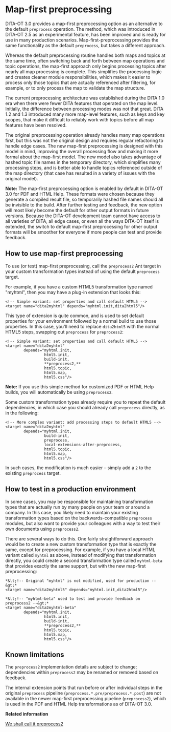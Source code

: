 # Map-first preprocessing

DITA-OT 3.0 provides a map-first preprocessing option as an alternative to the default `preprocess` operation. The method, which was introduced in DITA-OT 2.5 as an experimental feature, has been improved and is ready for use in many production scenarios. Map-first-preprocessing provides the same functionality as the default `preprocess`, but takes a different approach.

Whereas the default preprocessing routine handles both maps and topics at the same time, often switching back and forth between map operations and topic operations, the map-first approach only begins processing topics after nearly all map processing is complete. This simplifies the processing logic and creates cleaner module responsibilities, which makes it easier to process only those topics that are actually referenced after filtering, for example, or to only process the map to validate the map structure.

The current preprocessing architecture was established during the DITA 1.0 era when there were fewer DITA features that operated on the map level. Initially, the difference between processing modes was not that great. DITA 1.2 and 1.3 introduced many more map-level features, such as keys and key scopes, that make it difficult to reliably work with topics before all map features have been resolved.

The original preprocessing operation already handles many map operations first, but this was not the original design and requires regular refactoring to handle edge cases. The new map-first preprocessing is designed with this model in mind, improving the overall processing flow and making it more formal about the map-first model. The new model also takes advantage of hashed topic file names in the temporary directory, which simplifies many processing steps, and is better able to handle topics referenced outside of the map directory \(that case has resulted in a variety of issues with the original model\).

**Note:** The map-first preprocessing option is enabled by default in DITA-OT 3.0 for PDF and HTML Help. These formats were chosen because they generate a compiled result file, so temporarily hashed file names should all be invisible to the build. After further testing and feedback, the new option will most likely become the default for other output formats in future versions. Because the DITA-OT development team cannot have access to all varieties of DITA, all edge cases, or even all the ways DITA-OT itself is extended, the switch to default map-first preprocessing for other output formats will be smoother for everyone if more people can test and provide feedback.

## How to use map-first preprocessing

To use \(or test\) map-first preprocessing, call the `preprocess2` Ant target in your custom transformation types instead of using the default `preprocess` target.

For example, if you have a custom HTML5 transformation type named "myhtml", then you may have a plug-in extension that looks this:

```language-xml
<!-- Simple variant: set properties and call default HTML5 -->
<target name="dita2myhtml" depends="myhtml.init,dita2html5"/>

```

This type of extension is quite common, and is used to set default properties for your environment followed by a normal build to use those properties. In this case, you'll need to replace `dita2html5` with the normal HTML5 steps, swapping out `preprocess` for `preprocess2`:

```
<!-- Simple variant: set properties and call default HTML5 -->
<target name="dita2myhtml" 
        depends="myhtml.init,
                 html5.init,
                 build-init,
                 **preprocess2,**
                 html5.topic,
                 html5.map,
                 html5.css"/>
```

**Note:** If you use this simple method for customized PDF or HTML Help builds, you will automatically be using `preprocess2`.

Some custom transformation types already require you to repeat the default dependencies, in which case you should already call `preprocess` directly, as in the following:

```
<!-- More complex variant: add processing steps to default HTML5 -->
<target name="dita2myhtml"
        depends="myhtml.init,
                 build-init,
                 preprocess,
                 local-extensions-after-preprocess,
                 html5.topic,
                 html5.map,
                 html5.css"/>
```

In such cases, the modification is much easier – simply add a `2` to the existing `preprocess` target.

## How to test in a production environment

In some cases, you may be responsible for maintaining transformation types that are actually run by many people on your team or around a company. In this case, you likely need to maintain your existing transformation types based on the backwards-compatible `preprocess` modules, but also want to provide your colleagues with a way to test their own documents using `preprocess2`.

There are several ways to do this. One fairly straightforward approach would be to create a new custom transformation type that is exactly the same, except for preprocessing. For example, if you have a local HTML variant called `myhtml` as above, instead of modifying that transformation directly, you could create a second transformation type called `myhtml-beta` that provides exactly the same support, but with the new map-first preprocessing:

```
*&lt;!-- Original "myhtml" is not modified, used for production --&gt;*
<target name="dita2myhtml5" depends="myhtml.init,dita2html5"/>

*&lt;!-- "myhtml-beta" used to test and provide feedback on preprocess2 --&gt;*
<target name="dita2myhtml-beta" 
        depends="myhtml.init,
                 html5.init,
                 build-init,
                 **preprocess2,**
                 html5.topic,
                 html5.map,
                 html5.css"/>
```

## Known limitations

The `preprocess2` implementation details are subject to change; dependencies within `preprocess2` may be renamed or removed based on feedback.

The internal extension points that run before or after individual steps in the original `preprocess` pipeline \(`preprocess.*.pre/preprocess.*.post`\) are not available in the newer map-first preprocessing pipeline \(`preprocess2`\), which is used in the PDF and HTML Help transformations as of DITA-OT 3.0.

**Related information**  


[We shall call it preprocess2](https://www.oxygenxml.com/events/2017/dita-ot_day.html#preprocess_2)

